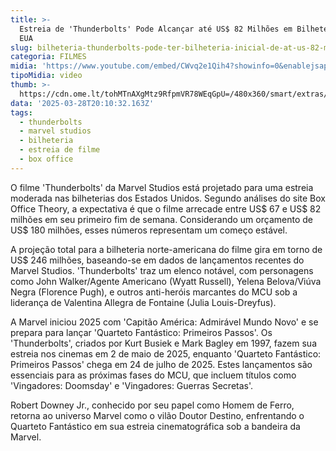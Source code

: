 ```yaml
---
title: >-
  Estreia de 'Thunderbolts' Pode Alcançar até US$ 82 Milhões em Bilheteria nos
  EUA
slug: bilheteria-thunderbolts-pode-ter-bilheteria-inicial-de-at-us-82-milhes
categoria: FILMES
midia: 'https://www.youtube.com/embed/CWvq2e1Qih4?showinfo=0&enablejsapi=1'
tipoMidia: video
thumb: >-
  https://cdn.ome.lt/tohMTnAXgMtz9RfpmVR78WEqGpU=/480x360/smart/extras/conteudos/Captura_de_tela_2025-03-28_170152.png
data: '2025-03-28T20:10:32.163Z'
tags:
  - thunderbolts
  - marvel studios
  - bilheteria
  - estreia de filme
  - box office
---
```


O filme 'Thunderbolts' da Marvel Studios está projetado para uma estreia moderada nas bilheterias dos Estados Unidos. Segundo análises do site Box Office Theory, a expectativa é que o filme arrecade entre US$ 67 e US$ 82 milhões em seu primeiro fim de semana. Considerando um orçamento de US$ 180 milhões, esses números representam um começo estável.

A projeção total para a bilheteria norte-americana do filme gira em torno de US$ 246 milhões, baseando-se em dados de lançamentos recentes do Marvel Studios. 'Thunderbolts' traz um elenco notável, com personagens como John Walker/Agente Americano (Wyatt Russell), Yelena Belova/Viúva Negra (Florence Pugh), e outros anti-heróis marcantes do MCU sob a liderança de Valentina Allegra de Fontaine (Julia Louis-Dreyfus).

A Marvel iniciou 2025 com 'Capitão América: Admirável Mundo Novo' e se prepara para lançar 'Quarteto Fantástico: Primeiros Passos'. Os 'Thunderbolts', criados por Kurt Busiek e Mark Bagley em 1997, fazem sua estreia nos cinemas em 2 de maio de 2025, enquanto 'Quarteto Fantástico: Primeiros Passos' chega em 24 de julho de 2025. Estes lançamentos são essenciais para as próximas fases do MCU, que incluem títulos como 'Vingadores: Doomsday' e 'Vingadores: Guerras Secretas'.

Robert Downey Jr., conhecido por seu papel como Homem de Ferro, retorna ao universo Marvel como o vilão Doutor Destino, enfrentando o Quarteto Fantástico em sua estreia cinematográfica sob a bandeira da Marvel.
